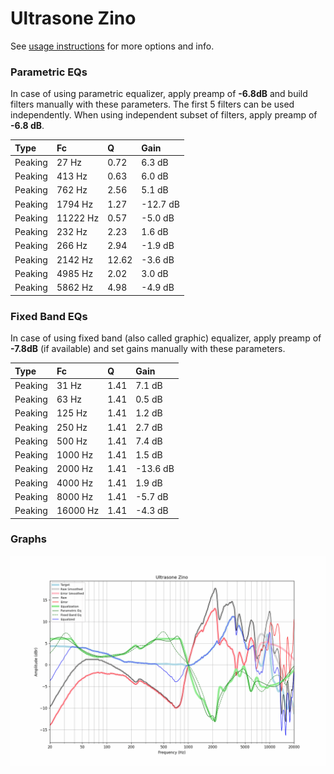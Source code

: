 # Ultrasone Zino
See [usage instructions](https://github.com/jaakkopasanen/AutoEq#usage) for more options and info.

### Parametric EQs
In case of using parametric equalizer, apply preamp of **-6.8dB** and build filters manually
with these parameters. The first 5 filters can be used independently.
When using independent subset of filters, apply preamp of **-6.8 dB**.

| Type    | Fc       |     Q | Gain     |
|:--------|:---------|:------|:---------|
| Peaking | 27 Hz    |  0.72 | 6.3 dB   |
| Peaking | 413 Hz   |  0.63 | 6.0 dB   |
| Peaking | 762 Hz   |  2.56 | 5.1 dB   |
| Peaking | 1794 Hz  |  1.27 | -12.7 dB |
| Peaking | 11222 Hz |  0.57 | -5.0 dB  |
| Peaking | 232 Hz   |  2.23 | 1.6 dB   |
| Peaking | 266 Hz   |  2.94 | -1.9 dB  |
| Peaking | 2142 Hz  | 12.62 | -3.6 dB  |
| Peaking | 4985 Hz  |  2.02 | 3.0 dB   |
| Peaking | 5862 Hz  |  4.98 | -4.9 dB  |

### Fixed Band EQs
In case of using fixed band (also called graphic) equalizer, apply preamp of **-7.8dB**
(if available) and set gains manually with these parameters.

| Type    | Fc       |    Q | Gain     |
|:--------|:---------|:-----|:---------|
| Peaking | 31 Hz    | 1.41 | 7.1 dB   |
| Peaking | 63 Hz    | 1.41 | 0.5 dB   |
| Peaking | 125 Hz   | 1.41 | 1.2 dB   |
| Peaking | 250 Hz   | 1.41 | 2.7 dB   |
| Peaking | 500 Hz   | 1.41 | 7.4 dB   |
| Peaking | 1000 Hz  | 1.41 | 1.5 dB   |
| Peaking | 2000 Hz  | 1.41 | -13.6 dB |
| Peaking | 4000 Hz  | 1.41 | 1.9 dB   |
| Peaking | 8000 Hz  | 1.41 | -5.7 dB  |
| Peaking | 16000 Hz | 1.41 | -4.3 dB  |

### Graphs
![](./Ultrasone%20Zino.png)